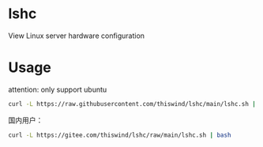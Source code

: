 # lshc
View Linux server hardware configuration

# Usage

attention: only support ubuntu

```bash
curl -L https://raw.githubusercontent.com/thiswind/lshc/main/lshc.sh | bash
```

国内用户：

```bash
curl -L https://gitee.com/thiswind/lshc/raw/main/lshc.sh | bash
```
